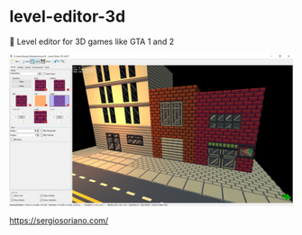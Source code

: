 # level-editor-3d
:department_store: Level editor for 3D games like GTA 1 and 2

![level-editor-3d](https://raw.githubusercontent.com/sergiss/level-editor-3d/master/level-editor-3d.png)

https://sergiosoriano.com/

